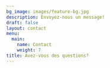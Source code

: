 ```yaml
---
bg_image: images/feature-bg.jpg
description: Envoyez-nous un message!
draft: false
layout: contact
menu:
  main:
    name: Contact
    weight: 7
title: Avez-vous des questions?
---
```

